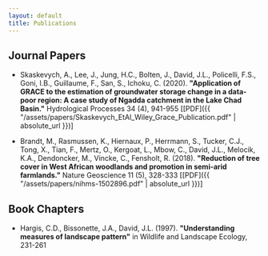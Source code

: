 ```yaml
---
layout: default
title: Publications
---
```


## Journal Papers

- Skaskevych, A., Lee, J., Jung, H.C., Bolten, J., David, J.L., Policelli, F.S., Goni, I.B., Guillaume, F., San, S., Ichoku, C. (2020). __"Application of GRACE to the estimation of groundwater storage change in a data‐poor region: A case study of Ngadda catchment in the Lake Chad Basin."__  Hydrological Processes 34 (4), 941-955 \[[PDF]({{ "/assets/papers/Skaskevych_EtAl_Wiley_Grace_Publication.pdf" | absolute_url }})\]

- Brandt, M., Rasmussen, K., Hiernaux, P., Herrmann, S., Tucker, C.J., Tong, X., Tian, F., Mertz, O., Kergoat, L., Mbow, C., David, J.L., Melocik, K.A., Dendoncker, M., Vincke, C., Fensholt, R. (2018). __"Reduction of tree cover in West African woodlands and promotion in semi-arid farmlands."__ Nature Geoscience 11 (5), 328-333 \[[PDF]({{ "/assets/papers/nihms-1502896.pdf" | absolute_url }})\]


## Book Chapters

 - Hargis, C.D., Bissonette, J.A., David, J.L. (1997). __"Understanding measures of landscape pattern"__ in Wildlife and Landscape Ecology, 231-261

<!--
-------------------




- Deshpande S, Purwar A. __"Computational Creativity via Assisted Variational Synthesis of Mechanisms using Deep Generative Models"__, ASME Journal of Mechanical Design 2019 \[[PDF]({{ "/assets/papers/computational-creativity.pdf" | absolute_url }})\]

- Deshpande S, Purwar A. __"A Machine Learning Approach to Kinematic Synthesis of Defect-Free Planar Four-Bar Linkages"__, ASME IDETC Aug 2018. (Accepted for ASME J. Computing and Information Science in Engineering) \[[PDF]({{ "/assets/papers/ml-database.pdf" | absolute_url }})\]

- Deshpande, Shrinath, and Anurag Purwar. __"A Task-Driven Approach to Optimal Synthesis of Planar Four-Bar Linkages for Extended Burmester Problem."__ Journal of Mechanisms and Robotics 9.6 (2017): 061005. \[[PDF]({{ "/assets/papers/extended-burmester.pdf" | absolute_url }})\]

- Ge, Q. J., Purwar, A., Zhao, P., & Deshpande, S. (2017). __"A Task-Driven Approach to Unified Synthesis of Planar Four-Bar Linkages Using Algebraic Fitting of a Pencil of G-Manifolds."__ Journal of Computing and Information Science in Engineering, 17(3), 031011. \[[PDF]({{ "/assets/papers/algebraic-fitting.pdf" | absolute_url }})\]

- Purwar, Anurag, Shrinath Deshpande, and Q. J. Ge. __"MotionGen: Interactive Design and Editing of Planar Four-Bar Motions for Generating Pose and Geometric Constraints."__ Journal of Mechanisms and Robotics 9.2 (2017): 024504. \[[PDF]({{ "/assets/papers/motiongen.pdf" | absolute_url }})\]

## Conference Papers (Excluding Appeared in Journals)
- Deshpande, S., Bakse, A., Wabale, S., Deshmukh, A., & Patil, D. (2015, May). __"Wall-climbing robot with mechanically synchronized gait.""__ In Industrial Instrumentation and Control (ICIC), 2015 International Conference on (pp. 860-865). IEEE. \[[PDF]({{ "/assets/papers/wall-climbing.pdf" | absolute_url }})\]

- Purwar, Anurag, Shrinath Deshpande, and Q. J. Ge. __"MotionGen: An iOS and Android App for Planar Four-Bar Motion Generation."__ ASME 2016 International Design Engineering Technical Conferences and Computers and Information in Engineering Conference. American Society of Mechanical Engineers, 2016.


--------------------------



Using cloud bursting to count trees and shrubs in Sub-Saharan Africa
M Requa, G Vaughan, J David, B Cotton
2016 IEEE International Conference on Big Data (Big Data), 2960-2963	1	2016

Hydrogeologic Aspects of GRACE Modeling: A Case Study of the Upper Mississippi Basin
A Skaskevych, J Lee, FS Policelli, JD Bolten, JL David
AGU Fall Meeting Abstracts 2014, H41E-0880		2014

Sensitivity analysis of the flood forecasting with crest model in the upstream of Medjerda river (Tunisia)
A EZZINE, S ABIDI, A LAZREG, S BACHA, H HABAIEB, ABH Ali, ...
J Remote Sens GIS 2 (2), 2014	1	2014

Utilizing Multi-Sensor Data Products and high-resolution flood model in Analyzing North African Hydrological Processes
K Thengumthara, F Policelli, S Habib, JL David, KA Melocik, GJ Huffman, ...
AGU Fall Meeting Abstracts 2013, H32F-05		2013

Distribution and biological cycle of iron in freshwater peatlands of Sanjiang Plain, Northeast China
Y Zou, M Jiang, X Yu, X Lu, JL David, H Wu
Geoderma 164 (3-4), 238-248	14	2011

Linking land-use change with ecosystem processes: a hierarchical patch dynamic model
J Wu, GD Jenerette, JL David
Integrated land use and environmental models, 99-119	53	2003

A spatially explicit hierarchical approach to modeling complex ecological systems: theory and applications
J Wu, JL David
Ecological modelling 153 (1-2), 7-26	653	2002

The Hierarchical Patch Dynamics Modeling Platform: Development and Ecological Applications
JL David
Arizona State University		2002

MODELING LAND USE CHANGE AND ITS ECOLOGICAL CONSEQUENCES IN THE PHOENIX METROPOLITAN REGION
J Wu, J David, D Jenerette, M Luck, S Berling-Wolff
2000

The behavior of landscape metrics commonly used in the study of habitat fragmentation
CD Hargis, JA Bissonette, JL David
Landscape ecology 13 (3), 167-186	923	1998

Detection of critical densities associated with piñon‐juniper woodland ecotones
BT Milne, AR Johnson, TH Keitt, CA Hatfield, J David, PT Hraber
Ecology 77 (3), 805-821 1996

-->